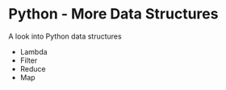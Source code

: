 # Python - More Data Structures
A look into Python data structures
* Lambda
* Filter
* Reduce
* Map
